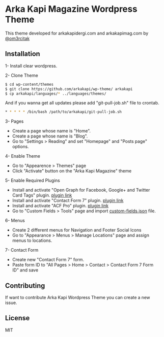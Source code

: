 # Arka Kapi Magazine Wordpress Theme

This theme developed for arkakapidergi.com and arkakapimag.com by [@om3rcitak](https://github.com/om3rcitak)

## Installation

1- Install clear wordpress.

2- Clone Theme
   ```sh
   $ cd wp-content/themes
   $ git clone https://github.com/arkakapi/wp-theme/ arkakapi
   $ cp arkakapi/languages/* ../languages/themes/
   ```
And if you wanna get all updates please add "git-pull-job.sh" file to crontab.
 
```sh
* * * * * /bin/bash /path/to/arkakapi/git-pull-job.sh
```

3- Pages
   - Create a page whose name is "Home".
   - Create a page whose name is "Blog".
   - Go to "Settings > Reading" and set "Homepage" and "Posts page" options.

4- Enable Theme
- Go to "Appearence > Themes" page
- Click "Activate" button on the "Arka Kapi Magazine" theme

5- Enable Required Plugins
- Install and activate "Open Graph for Facebook, Google+ and Twitter Card Tags" plugin. [plugin link](https://wordpress.org/plugins/wonderm00ns-simple-facebook-open-graph-tags/)
- Install and activate "Contact Form 7" plugin. [plugin link](https://wordpress.org/plugins/contact-form-7/)
- Install and activate "ACF Pro" plugin. [plugin link](https://www.advancedcustomfields.com/pro/)
- Go to "Custom Fields > Tools" page and import [custom-fields.json](custom-fields.json) file.

6- Menus
- Create 2 different menus for Navigation and Footer Social Icons
- Go to "Appearance > Menus > Manage Locations" page and assign menus to locations.

7- Contact Form
- Create new "Contact Form 7" form.
- Paste form ID to "All Pages > Home > Contact > Contact Form 7 Form ID" and save

## Contributing
If want to contribute Arka Kapi Wordpress Theme you can create a new issue.

License
----
MIT
